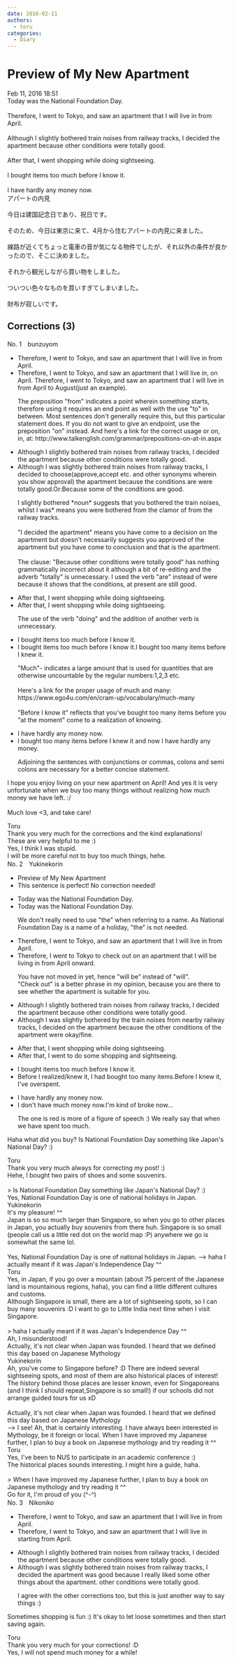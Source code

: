 ```yaml
---
date: 2016-02-11
authors:
  - toru
categories:
  - Diary
---
```


<h1 id="subject_show">Preview of My New Apartment </h1>
<div class="date">Feb 11, 2016 18:51</div>
<div id="post"><div id="body_show_ori">
Today was the National Foundation Day.<br/><br/>Therefore, I went to Tokyo, and saw an apartment that I will live in from April.<br/><br/>Although I slightly bothered train noises from railway tracks, I decided the apartment because other conditions were totally good.<br/><br/>After that, I went shopping while doing sightseeing.<br/><br/>I bought items too much before I know it.<br/><br/>I have hardly any money now.
</div></div>

<!-- more -->

<div id="post_ja"><div id="body_show_mo">
アパートの内見<br/><br/>今日は建国記念日であり、祝日です。<br/><br/>そのため、今日は東京に来て、4月から住むアパートの内見に来ました。<br/><br/>線路が近くてちょっと電車の音が気になる物件でしたが、それ以外の条件が良かったので、そこに決めました。<br/><br/>それから観光しながら買い物をしました。<br/><br/>ついつい色々なものを買いすぎてしまいました。<br/><br/>財布が寂しいです。
</div></div>

## Corrections (3)
<div id="block"><div class="first_name"> No. 1　<span class="just_name">bunzuyom</span></div><div id="block2">
<ul class="correction_field">
<li class="incorrect">Therefore, I went to Tokyo, and saw an apartment that I will live in from April.</li>
<li class="corrected correct">
Therefore, I went to Tokyo, and saw an apartment that I will live in<span class="f_red">, on</span> April. Therefore, I went to Tokyo, and saw an apartment that I will live in from April <span class="f_blue">to August(just an example).</span>
<p class="correction_comment">The preposition "from" indicates a point wherein something starts, therefore using it requires an end point as well with the use "to" in between. Most sentences don't generally require this, but this particular statement does. If you do not want to give an endpoint, use the preposition "on" instead. And here's a link for the correct usage or on, in, at: http://www.talkenglish.com/grammar/prepositions-on-at-in.aspx</p>
</li>
</ul>
<ul class="correction_field">
<li class="incorrect">Although I slightly bothered train noises from railway tracks, I decided the apartment because other conditions were totally good.</li>
<li class="corrected correct">
Although I <span class="f_red">was</span> slightly bothered train noises from railway tracks, I decided <span class="f_red">to choose(approve,accept etc. and other synonyms wherein you show approval)</span> the apartment because <span class="f_red">the </span>conditions <span class="f_red">are</span> <span class="sline">were totally</span> good.Or:Because <span class="f_red">some of the conditions are good.</span><span class="f_red"></span>
<p class="correction_comment">I slightly bothered *noun* suggests that you bothered the train noises, whilst I was* means you were bothered from the clamor of from the railway tracks. <br/><br/>"I decided the apartment" means you have come to a decision on the apartment but doesn't necessarily suggests you approved of the apartment but you have come to conclusion and that is the apartment.<br/><br/>The clause: "Because other conditions were totally good" has nothing grammatically incorrect about it although a bit of re-editing and the adverb "totally" is unnecessary. I used the verb "are" instead of were because it shows that the conditions, at present are still good.</p>
</li>
</ul>
<ul class="correction_field">
<li class="incorrect">After that, I went shopping while doing sightseeing.</li>
<li class="corrected correct">
After that, I went shopping while <span class="sline">doing </span>sightseeing.
<p class="correction_comment">The use of the verb "doing" and the addition of another verb is unnecessary.</p>
</li>
</ul>
<ul class="correction_field">
<li class="incorrect">I bought items too much before I know it.</li>
<li class="corrected correct">
I bought <span class="sline">items too much before I know it.</span>I bought too many items before I knew it.
<p class="correction_comment">"Much"- indicates a large amount that is used for quantities that are otherwise uncountable by the regular numbers:1,2,3 etc.<br/> <br/>Here's a link for the proper usage of much and many:<br/>https://www.ego4u.com/en/cram-up/vocabulary/much-many<br/><br/>"Before I know it" reflects that you've bought too many items before you "at the moment" come to a realization of knowing.</p>
</li>
</ul>
<ul class="correction_field">
<li class="incorrect">I have hardly any money now.</li>
<li class="corrected correct">
I bought too many items before I knew it and now I have hardly any money.
<p class="correction_comment">Adjoining the sentences with conjunctions or commas, colons and semi colons are necessary for a better concise statement.</p>
</li>
</ul>
<p class="comment_small">
 I hope you enjoy living on your new apartment on April! And yes it is very unfortunate when we buy too many things without realizing how much money we have left. :/
 <br/>
 <br/>
 Much love &lt;3, and take care!
</p>

</div><div class="name"><span class="just_name">Toru</span><br>
Thank you very much for the corrections and the kind explanations!<br/>These are very helpful to me :)<br/>Yes, I think I was stupid.<br/>I will be more careful not to buy too much things, hehe.
</div>
</div>
<div id="block"><div class="first_name"> No. 2　<span class="just_name">Yukinekorin</span></div><div id="block2">
<ul class="correction_field">
<li class="incorrect">Preview of My New Apartment </li>
<li class="corrected perfect">This sentence is perfect! No correction needed!</li>
</ul>
<ul class="correction_field">
<li class="incorrect">Today was the National Foundation Day.</li>
<li class="corrected correct">
Today was <span class="sline">the </span>National Foundation Day.
<p class="correction_comment">We don't really need to use "the" when referring to a name. As National Foundation Day is a name of a holiday, "the" is not needed.</p>
</li>
</ul>
<ul class="correction_field">
<li class="incorrect">Therefore, I went to Tokyo, and saw an apartment that I will live in from April.</li>
<li class="corrected correct">
Therefore, I went to Tokyo <span class="f_blue">to check out on an</span> apartment that I will <span class="f_blue">be living</span> in from April <span class="f_blue">onward</span>.
<p class="correction_comment">You have not moved in yet, hence "will be" instead of "will".<br/>"Check out" is a better phrase in my opinion, because you are there to see whether the apartment is suitable for you.</p>
</li>
</ul>
<ul class="correction_field">
<li class="incorrect">Although I slightly bothered train noises from railway tracks, I decided the apartment because other conditions were totally good.</li>
<li class="corrected correct">
Although I <span class="f_blue">was </span>slightly bothered <span class="f_blue">by the </span>train noises from <span class="f_blue">nearby </span>railway tracks, I decided <span class="f_blue">on </span>the apartment because <span class="f_blue">the </span>other conditions <span class="f_blue">of the apartment </span>were <span class="f_blue">okay/fine</span>.
</li>
</ul>
<ul class="correction_field">
<li class="incorrect">After that, I went shopping while doing sightseeing.</li>
<li class="corrected correct">
After that, I went <span class="f_blue">to do some </span>shopping <span class="f_blue">and</span> sightseeing.
</li>
</ul>
<ul class="correction_field">
<li class="incorrect">I bought items too much before I know it.</li>
<li class="corrected correct">
<span class="f_blue">Before I realized/knew it, </span>I <span class="f_blue">had </span>bought <span class="f_blue">too many items</span>.<span class="f_blue">Before I knew it, I've overspent.</span>
</li>
</ul>
<ul class="correction_field">
<li class="incorrect">I have hardly any money now.</li>
<li class="corrected correct">
I <span class="f_blue">don't have much money</span> now.<span class="f_red">I'm kind of broke now...</span>
<p class="correction_comment">The one is red is more of a figure of speech :) We really say that when we have spent too much.</p>
</li>
</ul>
<p class="comment_small">
 Haha what did you buy? Is National Foundation Day something like Japan's National Day? :)
</p>

</div><div class="name"><span class="just_name">Toru</span><br>
Thank you very much always for correcting my post! :)<br/>Hehe, I bought two pairs of shoes and some souvenirs.<br/><br/>&gt; Is National Foundation Day something like Japan's National Day? :)<br/>Yes, National Foundation Day is one of national holidays in Japan.
</div>
<div class="name"><span class="just_name">Yukinekorin</span><br>
It's my pleasure! ^^<br/>Japan is so so much larger than Singapore, so when you go to other places in Japan, you actually buy souvenirs from there huh. Singapore is so small (people call us a little red dot on the world map :P) anywhere we go is somewhat the same lol.<br/><br/>Yes, National Foundation Day is one of national holidays in Japan. --&gt; haha I actually meant if it was Japan's Independence Day ^^
</div>
<div class="name"><span class="just_name">Toru</span><br>
Yes, in Japan, if you go over a mountain (about 75 percent of the Japanese land is mountainous regions, haha), you can find a little different cultures and customs.<br/>Although Singapore is small, there are a lot of sightseeing spots, so I can buy many souvenirs :D I want to go to Little India next time when I visit Singapore.<br/><br/>&gt; haha I actually meant if it was Japan's Independence Day ^^<br/>Ah, I misunderstood!<br/>Actually, it's not clear when Japan was founded. I heard that we defined this day based on Japanese Mythology
</div>
<div class="name"><span class="just_name">Yukinekorin</span><br>
Ah, you've come to Singapore before? :D There are indeed several sightseeing spots, and most of them are also historical places of interest! The history behind those places are lesser known, even for Singaporeans (and I think I should repeat,Singapore is so small!) if our schools did not arrange guided tours for us xD <br/><br/>Actually, it's not clear when Japan was founded. I heard that we defined this day based on Japanese Mythology<br/>--&gt; I see! Ah, that is certainly interesting. I have always been interested in Mythology, be it foreign or local. When I have improved my Japanese further, I plan to buy a book on Japanese mythology and try reading it ^^<br/>
</div>
<div class="name"><span class="just_name">Toru</span><br>
Yes, I've been to NUS to participate in an academic conference :)<br/>The historical places sounds interesting. I might hire a guide, haha.<br/><br/>&gt; When I have improved my Japanese further, I plan to buy a book on Japanese mythology and try reading it ^^<br/>Go for it, I'm proud of you (^-^)
</div>
</div>
<div id="block"><div class="first_name"> No. 3　<span class="just_name">Nikoniko</span></div><div id="block2">
<ul class="correction_field">
<li class="incorrect">Therefore, I went to Tokyo, and saw an apartment that I will live in from April.</li>
<li class="corrected correct">
Therefore, I went to Tokyo, and saw an apartment that I will live in <span class="f_blue">starting </span>from April.
</li>
</ul>
<ul class="correction_field">
<li class="incorrect">Although I slightly bothered train noises from railway tracks, I decided the apartment because other conditions were totally good.</li>
<li class="corrected correct">
Although I <span class="f_blue">was</span> slightly bothered train noises from railway tracks, I decided the apartment <span class="f_blue">was good</span> because <span class="f_blue">I really liked some other things about the apartment.</span> <span class="sline">other conditions were totally good</span>.
<p class="correction_comment">I agree with the other corrections too, but this is just another way to say things :)</p>
</li>
</ul>
<p class="comment_small">
 Sometimes shopping is fun :)  It's okay to let loose sometimes and then start saving again.
</p>

</div><div class="name"><span class="just_name">Toru</span><br>
Thank you very much for your corrections! :D<br/>Yes, I will not spend much money for a while!
</div>
</div>
